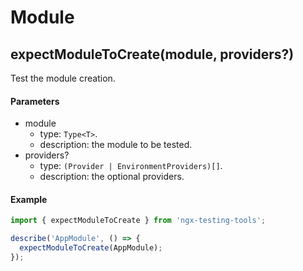 # Module

## expectModuleToCreate(module, providers?)

Test the module creation.

#### Parameters

- module
  - type: `Type<T>`.
  - description: the module to be tested.
- providers?
  - type: `(Provider | EnvironmentProviders)[]`.
  - description: the optional providers.

#### Example

```ts
import { expectModuleToCreate } from 'ngx-testing-tools';

describe('AppModule', () => {
  expectModuleToCreate(AppModule);
});
```
